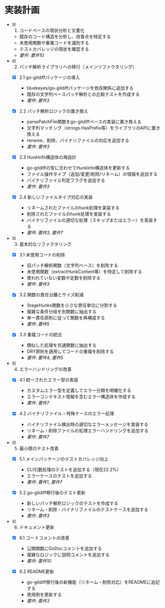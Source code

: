 # 実装計画

- [x] 1. コードベースの現状分析と文書化
  - 既存のコード構造を分析し、改善点を特定する
  - 未使用関数や重複コードを識別する
  - テストカバレッジの現状を確認する
  - _要件: 要件10_

- [x] 2. パッチ解析ライブラリへの移行（メインリファクタリング）
  - [x] 2.1 go-gitdiffパッケージの導入
    - bluekeyes/go-gitdiffパッケージを依存関係に追加する
    - 既存の文字列ベースパッチ解析との比較テストを作成する
    - _要件: 要件3_

  - [x] 2.2 パッチ解析ロジックの置き換え
    - parsePatchFile関数をgo-gitdiffベースの実装に置き換える
    - 文字列マッチング（strings.HasPrefix等）をライブラリのAPIに置き換える
    - rename、削除、バイナリファイルの対応を追加する
    - _要件: 要件3_

  - [x] 2.3 HunkInfo構造体の再設計
    - go-gitdiffの型に合わせてHunkInfo構造体を更新する
    - ファイル操作タイプ（追加/変更/削除/リネーム）の情報を追加する
    - バイナリファイル判定フラグを追加する
    - _要件: 要件3_

  - [x] 2.4 新しいファイルタイプ対応の実装
    - リネームされたファイルのhunk処理を実装する
    - 削除されたファイルのhunk処理を実装する
    - バイナリファイルの適切な処理（スキップまたはエラー）を実装する
    - _要件: 要件3, 要件7_

- [x] 3. 基本的なリファクタリング
  - [x] 3.1 未使用コードの削除
    - 旧パッチ解析関数（文字列ベース）を削除する
    - 未使用関数（extractHunkContent等）を特定して削除する
    - 使われていない変数や定数を削除する
    - _要件: 要件3_

  - [x] 3.2 関数の責任分離とサイズ削減
    - StageHunks関数を小さな責任単位に分割する
    - 複雑な条件分岐を別関数に抽出する
    - 単一責任原則に従って関数を再構成する
    - _要件: 要件5_

  - [x] 3.3 重複コードの統合
    - 類似した処理を共通関数に抽出する
    - DRY原則を適用してコードの重複を削除する
    - _要件: 要件4, 要件5_

- [x] 4. エラーハンドリングの改善
  - [x] 4.1 統一されたエラー型の実装
    - カスタムエラー型を定義してエラー分類を明確化する
    - エラーコンテキスト情報を含むエラー構造体を作成する
    - _要件: 要件7_

  - [x] 4.2 バイナリファイル・特殊ケースのエラー処理
    - バイナリファイル検出時の適切なエラーメッセージを実装する
    - リネーム・削除ファイルの処理エラーハンドリングを追加する
    - _要件: 要件7_

- [x] 5. 最小限のテスト改善
  - [x] 5.1 メインパッケージのテストカバレッジ向上
    - CLI引数処理のテストを追加する（現在22.2%）
    - エラーケースのテストを追加する
    - _要件: 要件1, 要件7_

  - [x] 5.2 go-gitdiff移行後のテスト更新
    - 新しいパッチ解析ロジックのテストを作成する
    - リネーム・削除・バイナリファイルのテストケースを追加する
    - _要件: 要件3_

- [x] 6. ドキュメント更新
  - [x] 6.1 コードコメントの改善
    - 公開関数にGoDocコメントを追加する
    - 複雑なロジックに説明コメントを追加する
    - _要件: 要件10_

  - [x] 6.2 README更新
    - go-gitdiff移行後の新機能（リネーム・削除対応）をREADMEに追記する
    - 使用例を更新する
    - _要件: 要件3_